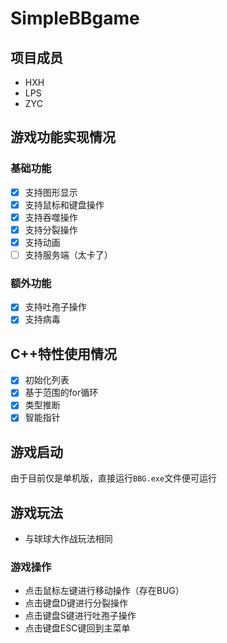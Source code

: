 ﻿# SimpleBBgame
## 项目成员

 - HXH
 - LPS
 - ZYC
 
## 游戏功能实现情况

### 基础功能

- [x] 支持图形显示
- [x] 支持鼠标和键盘操作
- [x] 支持吞噬操作
- [x] 支持分裂操作
- [x] 支持动画
- [ ] 支持服务端（太卡了）

### 额外功能

- [x] 支持吐孢子操作
- [x] 支持病毒

## C++特性使用情况

- [x] 初始化列表
- [x] 基于范围的for循环
- [x] 类型推断
- [x] 智能指针

## 游戏启动
  
  由于目前仅是单机版，直接运行`BBG.exe`文件便可运行

## 游戏玩法

 - 与球球大作战玩法相同
    
### 游戏操作

 - 点击鼠标左键进行移动操作（存在BUG）
 - 点击键盘D键进行分裂操作
 - 点击键盘S键进行吐孢子操作
 - 点击键盘ESC键回到主菜单
    
    
    
